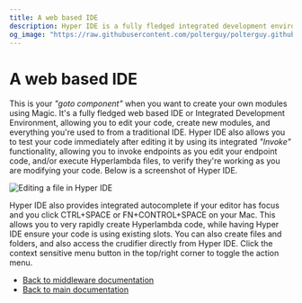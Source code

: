 ```yaml
---
title: A web based IDE
description: Hyper IDE is a fully fledged integrated development environment, giving you most important features from other IDEs. Hyper IDE works perfectly on your phone, tablet, computer, or any other device you might have access to with a browser.
og_image: "https://raw.githubusercontent.com/polterguy/polterguy.github.io/master/images/og-getting-started.jpg"
---
```


# A web based IDE

This is your _"goto component"_ when you want to create your own modules using Magic. It's a fully
fledged web based IDE or Integrated Development Environment, allowing you to edit your code,
create new modules, and everything you're used to from a traditional IDE. Hyper IDE also allows
you to test your code immediately after editing it by using its integrated _"Invoke"_ functionality,
allowing you to invoke endpoints as you edit your endpoint code, and/or execute Hyperlambda
files, to verify they're working as you are modifying your code. Below is a screenshot of Hyper IDE.

![Editing a file in Hyper IDE](https://raw.githubusercontent.com/polterguy/polterguy.github.io/master/images/hyper-ide-editing.jpg)

Hyper IDE also provides integrated autocomplete if your editor has focus and you click CTRL+SPACE
or FN+CONTROL+SPACE on your Mac. This allows you to very rapidly create Hyperlambda code, while having
Hyper IDE ensure your code is using existing slots. You can also create files and folders, and also
access the crudifier directly from Hyper IDE. Click the context sensitive menu button in the top/right
corner to toggle the action menu.

* [Back to middleware documentation](/documentation/magic/)
* [Back to main documentation](/documentation/)
